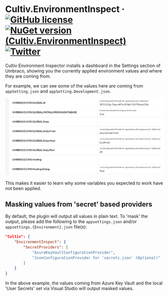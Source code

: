 # Cultiv.EnvironmentInspect &middot; [![GitHub license](https://img.shields.io/badge/license-MIT-blue.svg)](LICENSE) [![NuGet version (Cultiv.EnvironmentInspect)](https://img.shields.io/nuget/v/Cultiv.EnvironmentInspect.svg)](https://www.nuget.org/packages/Cultiv.EnvironmentInspect/) [![Twitter](https://img.shields.io/twitter/follow/cultiv.svg?style=social&label=Follow)](https://twitter.com/intent/follow?screen_name=cultiv)


Cultiv Environment Inspector installs a dashboard in the Settings section of Umbraco, showing you the currently applied environment values and where they are coming from.

For example, we can see some of the values here are coming from `appSetting.json` and `appSetting.Development.json`. 

![Screenshot with an example of some variables, values and their sources](http://raw.githubusercontent.com/nul800sebastiaan/Cultiv.EnvironmentInspect/main/example.png)

This makes it easier to learn why some variables you expected to work have not been applied.

## Masking values from 'secret' based providers

By default, the plugin will output all values in plain text. To 'mask' the output, please add the following to the `appsettings.json` and/or `appsettings.{Environment}.json` file(s):

```json
"Cultiv": {
	"EnvironmentInspect": {
		"SecretProviders": [
			"AzureKeyVaultConfigurationProvider",
			"JsonConfigurationProvider for 'secrets.json' (Optional)"
		]
	}
}
```

In the above example, the values coming from Azure Key Vault and the local 'User Secrets' set via Visual Studio will output masked values.